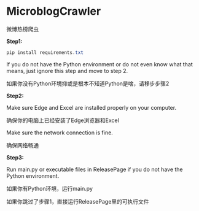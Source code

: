 # MicroblogCrawler
微博热榜爬虫

**Step1:**

```powershell
pip install requirements.txt
```

If you do not have the Python environment or do not even know what that means, just ignore this step and move to step 2.

如果你没有Python环境抑或是根本不知道Python是啥，请移步步骤2

**Step2:**

Make sure Edge and Excel are installed properly on your computer.

确保你的电脑上已经安装了Edge浏览器和Excel

Make sure the network connection is fine.

确保网络畅通


**Step3:**

Run main.py or executable files in ReleasePage if you do not have the Python environment.

如果你有Python环境，运行main.py

如果你跳过了步骤1，直接运行ReleasePage里的可执行文件